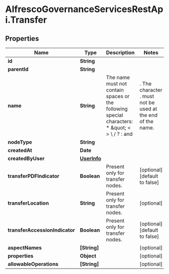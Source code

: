 # AlfrescoGovernanceServicesRestApi.Transfer

## Properties
Name | Type | Description | Notes
------------ | ------------- | ------------- | -------------
**id** | **String** |  | 
**parentId** | **String** |  | 
**name** | **String** | The name must not contain spaces or the following special characters: * \&quot; &lt; &gt; \\ / ? : and |. The character . must not be used at the end of the name.  | 
**nodeType** | **String** |  | 
**createdAt** | **Date** |  | 
**createdByUser** | [**UserInfo**](UserInfo.md) |  | 
**transferPDFIndicator** | **Boolean** | Present only for transfer nodes. | [optional] [default to false]
**transferLocation** | **String** | Present only for transfer nodes. | [optional] 
**transferAccessionIndicator** | **Boolean** | Present only for transfer nodes. | [optional] [default to false]
**aspectNames** | **[String]** |  | [optional] 
**properties** | **Object** |  | [optional] 
**allowableOperations** | **[String]** |  | [optional] 


